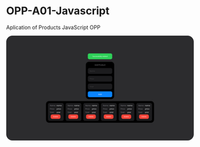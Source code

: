 # OPP-A01-Javascript
Aplication of Products JavaScript OPP

![alt text](https://raw.githubusercontent.com/gochelias/OPP-A01-Javascript/master/products-app.jpg)
